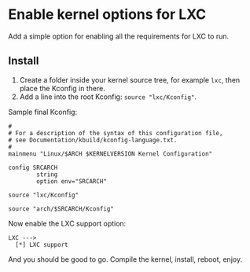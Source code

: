 # Enable kernel options for LXC

Add a simple option for enabling all the requirements for LXC to run.

## Install

1. Create a folder inside your kernel source tree, for example `lxc`, then
place the Kconfig in there.
2. Add a line into the root Kconfig: `source "lxc/Kconfig"`.

Sample final Kconfig:

    #
    # For a description of the syntax of this configuration file,
    # see Documentation/kbuild/kconfig-language.txt.
    #
    mainmenu "Linux/$ARCH $KERNELVERSION Kernel Configuration"

    config SRCARCH
            string
            option env="SRCARCH"

    source "lxc/Kconfig"

    source "arch/$SRCARCH/Kconfig"


Now enable the LXC support option:

    LXC --->
      [*] LXC support

And you should be good to go. Compile the kernel, install, reboot, enjoy.

